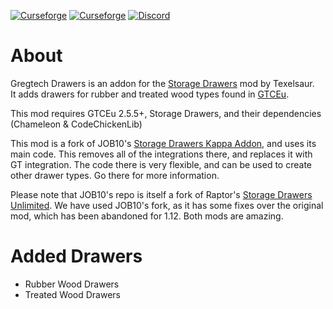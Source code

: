 [![Curseforge](http://cf.way2muchnoise.eu/full_845779_downloads.svg)](https://www.curseforge.com/minecraft/mc-mods/gregtech-drawers) [![Curseforge](http://cf.way2muchnoise.eu/versions/For%20MC_557242_all.svg)](https://www.curseforge.com/minecraft/mc-mods/gregtech-drawers) [![Discord](https://img.shields.io/discord/927050775073534012.svg?colorB=7289DA&logo=data:image/png;base64,iVBORw0KGgoAAAANSUhEUgAAAHYAAABWAgMAAABnZYq0AAAACVBMVEUAAB38%2FPz%2F%2F%2F%2Bm8P%2F9AAAAAXRSTlMAQObYZgAAAAFiS0dEAIgFHUgAAAAJcEhZcwAACxMAAAsTAQCanBgAAAAHdElNRQfhBxwQJhxy2iqrAAABoElEQVRIx7WWzdGEIAyGgcMeKMESrMJ6rILZCiiBg4eYKr%2Fd1ZAfgXFm98sJfAyGNwno3G9sLucgYGpQ4OGVRxQTREMDZjF7ILSWjoiHo1n%2BE03Aw8p7CNY5IhkYd%2F%2F6MtO3f8BNhR1QWnarCH4tr6myl0cWgUVNcfMcXACP1hKrGMt8wcAyxide7Ymcgqale7hN6846uJCkQxw6GG7h2MH4Czz3cLqD1zHu0VOXMfZjHLoYvsdd0Q7ZvsOkafJ1P4QXxrWFd14wMc60h8JKCbyQvImzlFjyGoZTKzohwWR2UzSONHhYXBQOaKKsySsahwGGDnb%2FiYPJw22sCqzirSULYy1qtHhXGbtgrM0oagBV4XiTJok3GoLoDNH8ooTmBm7ZMsbpFzi2bgPGoXWXME6XT%2BRJ4GLddxJ4PpQy7tmfoU2HPN6cKg%2BledKHBKlF8oNSt5w5g5o8eXhu1IOlpl5kGerDxIVT%2BztzKepulD8utXqpChamkzzuo7xYGk%2FkpSYuviLXun5bzdRf0Krejzqyz7Z3p0I1v2d6HmA07dofmS48njAiuMgAAAAASUVORK5CYII%3D)](https://discord.com/invite/zwQzqP8b6q)

About
==================
Gregtech Drawers is an addon for the [Storage Drawers](https://www.curseforge.com/minecraft/mc-mods/storage-drawers) mod by Texelsaur.  
It adds drawers for rubber and treated wood types found in [GTCEu](https://www.curseforge.com/minecraft/mc-mods/gregtech-ce-unofficial). 

This mod requires GTCEu 2.5.5+, Storage Drawers, and their dependencies (Chameleon & CodeChickenLib)

This mod is a fork of JOB10's [Storage Drawers Kappa Addon](https://www.curseforge.com/minecraft/mc-mods/storagedrawerskappa), and uses its main code. This removes all of the integrations there, and replaces it with GT integration. The code there is very flexible, and can be used to create other drawer types. Go there for more information. 

Please note that JOB10's repo is itself a fork of Raptor's [Storage Drawers Unlimited](https://www.curseforge.com/minecraft/mc-mods/storage-drawers-unlimited). We have used JOB10's fork, as it has some fixes over the original mod, which has been abandoned for 1.12. Both mods are amazing.

Added Drawers
==================
* Rubber Wood Drawers
* Treated Wood Drawers



